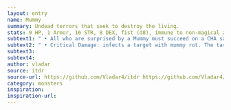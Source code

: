 ```yaml
---
layout: entry
name: Mummy
summary: Undead terrors that seek to destroy the living.
stats: 9 HP, 1 Armor, 16 STR, 8 DEX, fist (d8), immune to non-magical attacks; fire attacks are enhanced
subtext1: " • All who are surprised by a Mummy must succeed on a CHA save or be stunned on the next turn."
subtext2: " • Critical Damage: infects a target with mummy rot. The target loses d4 STR and maximum HP right away and each following day until cured by removing the curse or a week of conventional healing."
subtext3:
subtext4:
author: vladar
source: itdr
source-url: https://github.com/Vladar4/itdr https://github.com/Vladar4/itdr
category: monsters
inspiration:
inspiration-url:
---
```

